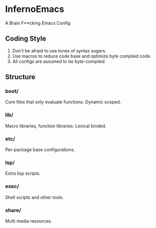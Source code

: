 # InfernoEmacs

A Brain F**cking Emacs Config

## Coding Style

1. Don't be afraid to use tones of syntax sugers.
2. Use macros to reduce code base and optimize byte compiled code.
3. All configs are assumed to be byte-compiled.

## Structure

### boot/
Core files that only evaluate functions. Dynamic scoped.

### lib/
Macro libraries, function libraries. Lexical binded.

### etc/
Per-package base configurations.

### lsp/
Extra lisp scripts.

### exec/
Shell scripts and other tools.

### share/
Multi media resources.
